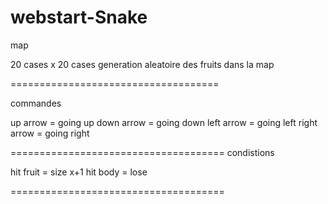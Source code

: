 # webstart-Snake

map

20 cases x 20 cases
generation aleatoire des fruits dans la map

====================================

commandes

up arrow = going up
down arrow = going down
left arrow = going left
right arrow = going right

=====================================
condistions

hit fruit = size x+1
hit body = lose

=====================================

